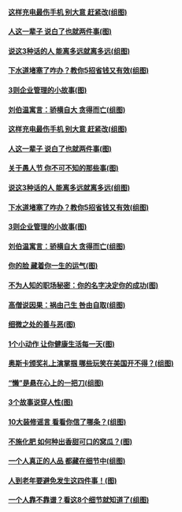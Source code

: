 #### [这样充电最伤手机 别大意 赶紧改(组图)](../pages/p8/1001769.md?t=04020306) 
#### [人这一辈子 说白了也就两件事(图)](../pages/p8/1001995.md?t=04020306) 
#### [说这3种话的人 能离多远就离多远(组图)](../pages/p8/1001833.md?t=04020306) 
#### [下水道堵塞了咋办？教你5招省钱又有效(组图)](../pages/p8/1002083.md?t=04020306) 
#### [3则企业管理的小故事(图)](../pages/p8/1002000.md?t=04020306) 
#### [刘伯温寓言：骄横自大 贪得而亡(组图)](../pages/p8/1002059.md?t=04020306) 
#### [这样充电最伤手机 别大意 赶紧改(组图)](../pages/p8/1001769.md?t=04020306) 
#### [人这一辈子 说白了也就两件事(图)](../pages/p8/1001995.md?t=04020306) 
#### [关于愚人节 你不可不知的那些事(图)](../pages/p8/1002122.md?t=04020306) 
#### [说这3种话的人 能离多远就离多远(组图)](../pages/p8/1001833.md?t=04020306) 
#### [下水道堵塞了咋办？教你5招省钱又有效(组图)](../pages/p8/1002083.md?t=04020306) 
#### [3则企业管理的小故事(图)](../pages/p8/1002000.md?t=04020306) 
#### [刘伯温寓言：骄横自大 贪得而亡(组图)](../pages/p8/1002059.md?t=04020306) 
#### [你的脸 藏着你一生的运气(图)](../pages/p8/1002003.md?t=04020306) 
#### [不为人知的职场秘密：你的名字决定你的成功(图)](../pages/p8/1001991.md?t=04020306) 
#### [高僧说因果：祸由己生 咎由自取(组图)](../pages/p8/1002017.md?t=04020306) 
#### [细微之处的善与恶(图)](../pages/p8/1001519.md?t=04020306) 
#### [1个小动作 让你健康生活每一天(图)](../pages/p8/1001768.md?t=04020306) 
#### [奥斯卡颁奖礼上演掌掴 哪些玩笑在美国开不得？(组图)](../pages/p8/1001931.md?t=04020306) 
#### [“懒”是悬在心上的一把刀(组图)](../pages/p8/1001917.md?t=04020306) 
#### [3个故事说穿人性(图)](../pages/p8/1001523.md?t=04020306) 
#### [10大装修谣言 看看你信了哪条？(组图)](../pages/p8/1001479.md?t=04020306) 
#### [不施化肥 如何种出香甜可口的窝瓜？(图)](../pages/p8/1001864.md?t=04020306) 
#### [一个人真正的人品&nbsp;都藏在细节中(组图)](../pages/p8/1001530.md?t=04020306) 
#### [人到老年要避免发生这四件事！(图)](../pages/p8/1001766.md?t=04020306) 
#### [一个人靠不靠谱？看这8个细节就知道了(组图)](../pages/p8/1001368.md?t=04020306) 
